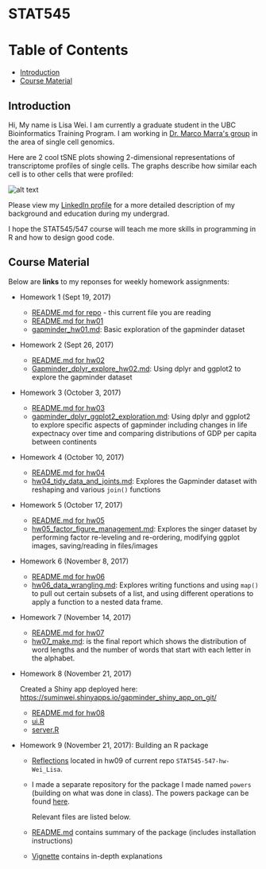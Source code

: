 # STAT545

# Table of Contents
- [Introduction](#introduction)
- [Course Material](#course-material)

## Introduction   

Hi, My name is Lisa Wei. I am currently a graduate student in the UBC Bioinformatics Training Program. I am working in [Dr. Marco Marra's group](http://www.bcgsc.ca/faculty/mmarra) in the area of single cell genomics. 

Here are 2 cool tSNE plots showing 2-dimensional representations of transcriptome profiles of single cells. The graphs describe how similar each cell is to other cells that were profiled:

![alt text](https://itefe54628.i.lithium.com/t5/image/serverpage/image-id/95i99DF6E12B128CCAD/image-size/large?v=1.0&px=999)

Please view my [LinkedIn profile](https://ca.linkedin.com/in/lisa-wei-7806a373) for a more detailed description of my background and education during my undergrad.

I hope the STAT545/547 course will teach me more skills in programming in R and how to design good code.

## Course Material

Below are **links** to my reponses for weekly homework assignments:

* Homework 1 (Sept 19, 2017) 
   + [README.md for repo](README.md) - this current file you are reading
   + [README.md for hw01](/hw01/README.md)
   + [gapminder_hw01.md](/hw01/gapminder_hw01.md): Basic exploration of the gapminder dataset

* Homework 2 (Sept 26, 2017)
   + [README.md for hw02](/hw02/README.md) 
   + [Gapminder_dplyr_explore_hw02.md](/hw02/Gapminder_dplyr_explore_hw02.md): Using dplyr and ggplot2 to explore the gapminder dataset

* Homework 3 (October 3, 2017)
  + [README.md for hw03](/hw03/README.md)
  + [gapminder_dplyr_ggplot2_exploration.md](/hw03/gapminder_dplyr_ggplot2_exploration.md): Using dplyr and ggplot2 to explore specific aspects of gapminder including changes in life expectnacy over time and comparing distributions of GDP per capita between continents

* Homework 4 (October 10, 2017)
  + [README.md for hw04](/hw04/README.md)
  + [hw04_tidy_data_and_joints.md](/hw04/hw04_tidy_data_and_joins.md): Explores the Gapminder dataset with reshaping and various `join()` functions
  
* Homework 5 (October 17, 2017)
  + [README.md for hw05](/hw05/README.md)
  + [hw05_factor_figure_management.md](/hw05/hw05_factor_figure_management.md): Explores the singer dataset by performing factor re-leveling and re-ordering, modifying ggplot images, saving/reading in files/images
  
* Homework 6 (November 8, 2017)
  + [README.md for hw06](/hw06/README.md)
  + [hw06_data_wrangling.md](/hw06/hw06_data_wrangling.md): Explores writing functions and using `map()` to pull out certain subsets of a list, and using different operations to apply a function to a nested data frame.
 

* Homework 7 (November 14, 2017)
  + [README.md for hw07](/hw07/README.md)
  + [hw07_make.md](/hw07/hw07_make.md): is the final report which shows the distribution of word lengths and the number of words that start with each letter in the alphabet.
  
 
* Homework 8 (November 21, 2017)

	Created a Shiny app deployed here: https://suminwei.shinyapps.io/gapminder_shiny_app_on_git/
	+ [README.md for hw08](/hw08/README.md)
	+ [ui.R](/hw08/ui.R)
	+ [server.R](/hw08/server.R)
  
* Homework 9 (November 21, 2017): Building an R package 

	+ [Reflections](/hw09/reflections_powers_Rpackage.md) located in hw09 of current repo `STAT545-547-hw-Wei_Lisa`.

	+ I made a separate repository for the package I made named `powers` (building on what was done in class). The powers package can be found [here](https://github.com/suminwei2772/powers).

		Relevant files are listed below.

	+ [README.md](https://github.com/suminwei2772/powers/blob/master/README.md) contains summary of the package (includes installation instructions)

	+ [Vignette](https://htmlpreview.github.io/?https://github.com/suminwei2772/powers/blob/master/inst/doc/my_vignette.html) contains in-depth explanations



